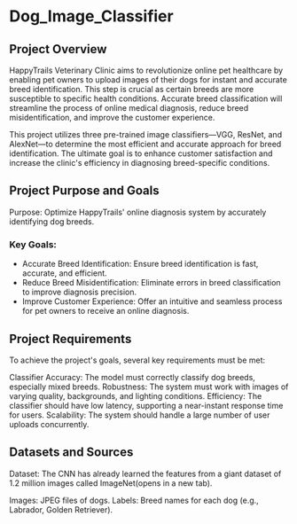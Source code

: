 # Dog_Image_Classifier

## Project Overview
HappyTrails Veterinary Clinic aims to revolutionize online pet healthcare by enabling pet owners to upload images of their dogs for instant and accurate breed identification. This step is crucial as certain breeds are more susceptible to specific health conditions. Accurate breed classification will streamline the process of online medical diagnosis, reduce breed misidentification, and improve the customer experience.

This project utilizes three pre-trained image classifiers—VGG, ResNet, and AlexNet—to determine the most efficient and accurate approach for breed identification. The ultimate goal is to enhance customer satisfaction and increase the clinic's efficiency in diagnosing breed-specific conditions.

## Project Purpose and Goals
Purpose: Optimize HappyTrails' online diagnosis system by accurately identifying dog breeds.
### Key Goals:
- Accurate Breed Identification: Ensure breed identification is fast, accurate, and efficient.
- Reduce Breed Misidentification: Eliminate errors in breed classification to improve diagnosis precision.
- Improve Customer Experience: Offer an intuitive and seamless process for pet owners to receive an online diagnosis.

## Project Requirements
To achieve the project's goals, several key requirements must be met:

Classifier Accuracy: The model must correctly classify dog breeds, especially mixed breeds.
Robustness: The system must work with images of varying quality, backgrounds, and lighting conditions.
Efficiency: The classifier should have low latency, supporting a near-instant response time for users.
Scalability: The system should handle a large number of user uploads concurrently.

## Datasets and Sources
Dataset: The CNN has already learned the features from a giant dataset of 1.2 million images called ImageNet(opens in a new tab).

Images: JPEG files of dogs.
Labels: Breed names for each dog (e.g., Labrador, Golden Retriever).
